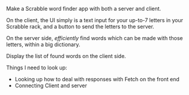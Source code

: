 Make a Scrabble word finder app with both a server and client.

On the client, the UI simply is a text input for your up-to-7 letters in your Scrabble rack, and a button to send the letters to the server.

On the server side, *efficiently* find words which can be made with those letters, within a big dictionary. 

Display the list of found words on the client side. 


Things I need to look up:

- Looking up how to deal with responses with Fetch on the front end
- Connecting Client and server